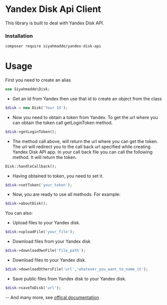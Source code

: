 # Yandex Disk Api Client

This library is built to deal with Yandex Disk API.

### Installation

```sh
composer require siyahmadde/yandex-disk-api
```



# Usage
First you need to create an alias
```php
use Siyahmadde\Disk;
```
  - Get an Id from Yandex then use that id to create an object from the class
```php
$disk = new Disk('Your Id');
```
 - Now you need to obtain a token from Yandex. To get the url where you can obtain the token call getLoginToken method.
```php
$disk->getLoginToken();
```
 - The method call above, will return the url where you can get the token. The url will redirect you to the call back url specified while creating Yandex Disk API app. In your call back file you can call the following method. It will return the token.
```php
Disk::handleCallback();
```
 - Having obtained to token, you need to set it.
```php
$disk->setToken('your_token');
```
 - Now, you are ready to use all methods. For example:
```php
$disk->aboutDisk();
```


You can also:
  - Upload files to your Yandex disk.
```php
$disk->uploadFile('your_file');
```
  - Download files from your Yandex disk
```php
$disk->downloadOwnFile('file_path');
```
  - Download files to your Yandex disk.
```php
$disk->downloadOthersFile('url','whatever_you_want_to_name_it');
```
  - Save public files from Yandex disk to your Yandex disk.
```php
$disk->saveToDisk('url');
```
 -- And many more, see [offical documentation]
 
 [offical documentation]: https://tech.yandex.com/disk/api/concepts/about-docpage/

